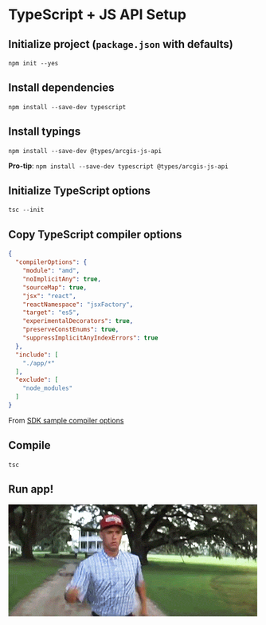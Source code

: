 # TypeScript + JS API Setup

## Initialize project (`package.json` with defaults)

```
npm init --yes
```

## Install dependencies

```
npm install --save-dev typescript
```

## Install typings

```
npm install --save-dev @types/arcgis-js-api
```

**Pro-tip**: `npm install --save-dev typescript @types/arcgis-js-api`

## Initialize TypeScript options

```
tsc --init
```

## Copy TypeScript compiler options

```json
{
  "compilerOptions": {
    "module": "amd",
    "noImplicitAny": true,
    "sourceMap": true,
    "jsx": "react",
    "reactNamespace": "jsxFactory",
    "target": "es5",
    "experimentalDecorators": true,
    "preserveConstEnums": true,
    "suppressImplicitAnyIndexErrors": true
  },
  "include": [
    "./app/*"
  ],
  "exclude": [
    "node_modules"
  ]
}
```

From [SDK sample compiler options](https://developers.arcgis.com/javascript/latest/guide/typescript-setup/index.html#tsconfig)

## Compile

```
tsc
```

## Run app!

![run it](../../slides/images/run-it.gif)
